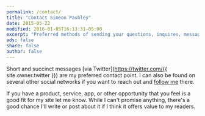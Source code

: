 ```yaml
---
permalink: /contact/
title: "Contact Simeon Pashley"
date: 2015-05-22
modified: 2016-01-05T16:13:31-05:00
excerpt: "Preferred methods of sending your questions, inquires, messages, and love letters to me."
ads: false
share: false
author: false
---
```


Short and succinct messages [via Twitter](https://twitter.com/{{ site.owner.twitter }}) are my preferred contact point. I can also be found on several other social networks if you want to reach out and [follow me](/support/#follow-me-on-social-media) there.

If you have a product, service, app, or other opportunity that you feel is a good fit for my site let me know. While I can't promise anything, there's a good chance I'll write or post about it if I think it offers value to my readers.
